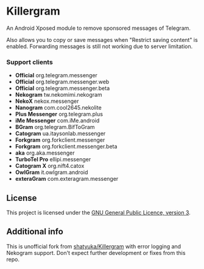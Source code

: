 # Killergram

An Android Xposed module to remove sponsored messages of Telegram.

Also allows you to copy or save messages when "Restrict saving content" is enabled. Forwarding messages is still not working due to server limitation.

### Support clients

- **Official** org.telegram.messenger
- **Official** org.telegram.messenger.web
- **Official** org.telegram.messenger.beta
- **Nekogram** tw.nekomimi.nekogram
- **NekoX** nekox.messenger
- **Nanogram** com.cool2645.nekolite
- **Plus Messenger** org.telegram.plus
- **iMe Messenger** com.iMe.android
- **BGram** org.telegram.BifToGram
- **Catogram** ua.itaysonlab.messenger
- **Forkgram** org.forkclient.messenger
- **Forkgram** org.forkclient.messenger.beta
- **aka** org.aka.messenger
- **TurboTel Pro** ellipi.messenger
- **Catogram X** org.nift4.catox
- **OwlGram** it.owlgram.android
- **exteraGram** com.exteragram.messenger

## License

This project is licensed under the [GNU General Public Licence, version 3](https://choosealicense.com/licenses/gpl-3.0/).

## Additional info

This is unofficial fork from [shatyuka/Killergram](https://github.com/shatyuka/Killergram) with error logging and Nekogram support. Don't expect further development or fixes from this repo.
